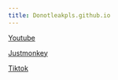 ```yaml
---
title: Donotleakpls.github.io
--- 
```

 
  [Youtube](https://www.youtube.com)


 [Justmonkey](Https://justmonkey.vercel.app)


 [Tiktok](Https://tiktok.com)

 

